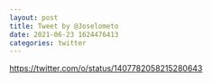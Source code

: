 ```yaml
--- 
layout: post 
title: Tweet by @Joselometo 
date: 2021-06-23 1624476413 
categories: twitter 
--- 
```

https://twitter.com/o/status/1407782058215280643